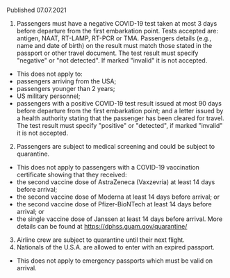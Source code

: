 Published 07.07.2021
1. Passengers must have a negative COVID-19 test taken at most 3 days before departure from the first embarkation point. Tests accepted are: antigen, NAAT, RT-LAMP, RT-PCR or TMA. Passengers details (e.g., name and date of birth) on the result must match those stated in the passport or other travel document. The test result must specify "negative" or "not detected". If marked "invalid" it is not accepted.
- This does not apply to:
 - passengers arriving from the USA;
 - passengers younger than 2 years;
 - US military personnel;
 - passengers with a positive COVID-19 test result issued at most 90 days before departure from the first embarkation point; and a letter issued by a health authority stating that the passenger has been cleared for travel. The test result must specify "positive" or "detected", if marked "invalid" it is not accepted.
2. Passengers are subject to medical screening and could be subject to quarantine.
- This does not apply to passengers with a COVID-19 vaccination certificate showing that they received:
 - the second vaccine dose of AstraZeneca (Vaxzevria) at least 14 days before arrival;
 - the second vaccine dose of Moderna at least 14 days before arrival; or
 - the second vaccine dose of Pfizer-BioNTech at least 14 days before arrival; or
 - the single vaccine dose of Janssen at least 14 days before arrival.
More details can be found at <a href="https://dphss.guam.gov/quarantine/">https://dphss.guam.gov/quarantine/</a>
3. Airline crew are subject to quarantine until their next flight.
4. Nationals of the U.S.A. are allowed to enter with an expired passport.
- This does not apply to emergency passports which must be valid on arrival.

